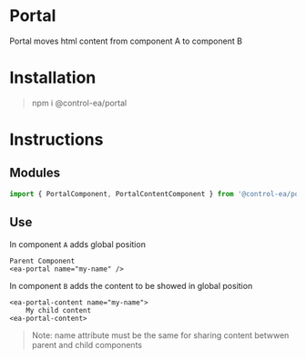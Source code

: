 # Portal

Portal moves html content from component A to component B

# Installation
> npm i @control-ea/portal

# Instructions

## Modules
```ts
import { PortalComponent, PortalContentComponent } from '@control-ea/portal';
```

## Use

In component `A` adds global position

```hmtl
Parent Component
<ea-portal name="my-name" />
```

In component `B` adds the content to be showed in global position
```hmtl
<ea-portal-content name="my-name">
    My child content
<ea-portal-content>
```




> Note: name attribute must be the same for sharing content betwwen parent and child components
